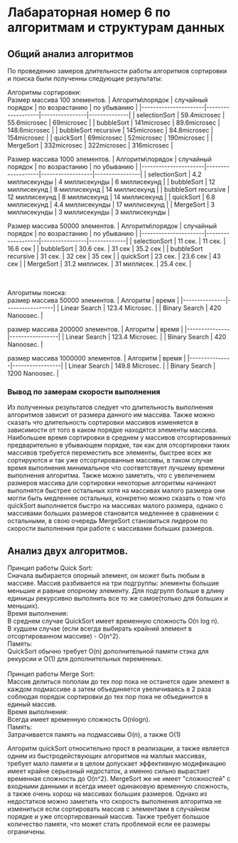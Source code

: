 
# Лабараторная номер 6 по алгоритмам и структурам данных

## Общий анализ алгоритмов
По проведению замеров длительности работы алгоритмов сортировки и поиска были полученны следующие результаты:

Алгоритмы сортировки:\
Размер массива 100 элементов.
| Алгоритм\порядок     | случайный порядок | по возрастанию | по убыванию  |
|----------------------|-------------------|----------------|--------------|
| selectionSort        | 59.4microsec           | 55.6microsec        | 69microsec        |
| bubbleSort           | 141microsec            | 89.6microsec        | 148.6microsec     |
| bubbleSort recursive | 145microsec            | 84.8microsec        | 154microsec       |
| quickSort            | 69microsec             | 52microsec          | 190microsec       |
| MergeSort            | 332microsec            | 322microsec         | 316microsec       |

Размер массива 1000 элементов.
| Алгоритм\порядок     | случайный порядок | по возрастанию   | по убыванию    |
|----------------------|-------------------|------------------|----------------|
| selectionSort        | 4.2 миллисекунды  | 4 миллисекунды   | 6 миллисекунд  |
| bubbleSort           | 12 миллисекунд    | 8 миллисекунд    | 14 миллисекунд |
| bubbleSort recursive | 12 миллисекунд    | 8 миллисекунд    | 14 миллисекунд |
| quickSort            | 6.8 миллисекунд   | 4.4 миллисекунды | 17 миллисекунд |
| MergeSort            | 3 миллисекунды    | 3 миллисекунды   | 3 миллисекунды |

Размер массива 50000 элементов.
| Алгоритм\порядок     | случайный порядок | по возрастанию | по убыванию |
|----------------------|-------------------|----------------|-------------|
| selectionSort        | 11 сек.           | 11 сек.        | 16.6 сек    |
| bubbleSort           | 30.6 сек.         | 31 сек         | 35.2 сек    |
| bubbleSort recursive | 31 сек.           | 32 сек         | 35 сек      |
| quickSort            | 23 сек.           | 23.6 сек       | 43 сек      |
| MergeSort            | 31.2 миллисек.    | 31 миллисек.   | 25.4 сек.   |



\
\
Алгоритмы поиска:\
размер массива 50000 элементов.
| Алгоритм      | время           |
|---------------|-----------------|
| Linear Search | 123.4 Microsec. |
| Binary Search | 420 Nanoosec.   |

размер массива 200000 элементов.
| Алгоритм      | время           |
|---------------|-----------------|
| Linear Search | 123.4 Microsec. |
| Binary Search | 420 Nanoosec.   |

размер массива 1000000 элементов.
| Алгоритм      | время           |
|---------------|-----------------|
| Linear Search | 149.8 Microsec. |
| Binary Search | 1200 Nanoosec.  |

### Вывод по замерам скорости выполнения
Из полученных результатов следует что длительность выполнения алгоритмов зависит от размера данного им массива.
Также можно сказать что длительность сортировки массивов изменяется в зависимости от того в каком порядке находятся элементы массива.
Наибольшее время сортировки в среднем у массивов отсортированных предварительно в убывающем порядке, так как для отсортировки таких массивов требуется переместить все элементы, быстрее всех же сортируются и так уже отсортированные массивы, в таком случае время выполнения минимальное что соответствует лучшему времени выполнения алгоритма. Также можно заметить, что с увеличением размеров массива для сортировки некоторые алгоритмы начинают выполнятся быстрее остальных хотя на массивах малого размера они могли быть медленнее остальных, конкретно можно сказать о том что quickSort выполняется быстро на массивах малого размера, однако с массивами больших размеров становится медленнее в сравнении с остальными, в свою очередь MergeSort становиться лидером по скорости выполнения при работе с массивами больших размеров.

## Анализ двух алгоритмов.
Принцип работы Quick Sort:\
Сначала выбирается опорный элемент, он может быть любым в массиве.
Массив разбивается на три подгруппы: элементы большие меньшие и равные опорному элементу.
Для подгрупп больше в длину единицы рекурсивно выполнить все то же самое(только для больших и меньших).\
Время выполнения:\
В среднем случае QuickSort имеет временную сложность O(n log n).\
В худшем случае (если всегда выбирать крайний элемент в отсортированном массиве) - O(n^2).\
Память:\
QuickSort обычно требует O(n) дополнительной памяти стэка для рекурсии и O(1) для дополнительных переменных.\
\
Принцип работы Merge Sort:\
Массив делиться пополам до тех пор пока не останется один элемент в каждом подмассиве а затем объединяется увеличиваясь в 2 раза соблюдая порядок сортировки до тех пор пока не объединится в единый массив.\
Время выполнения:\
Всегда имеет временную сложность O(nlogn).\
Память:\
Затрачивается память на подмассивы O(n), а также O(1)

Алгоритм quickSort относительно прост в реализации, а также является одним из быстродействующих алгоритмов на маллых массивах, требует мало памяти и в целом допускает эффективную модификацию имеет крайне серьезный недостаток, а именно сильно вырастает временная сложность до O(n^2).
MergeSort же не имеет "сложностей" с входными данными и всегда имеет одинаковую временную сложность, а также очень хорош на массивах больших размеров. Однако из недостатков можно заметить что скорость выполнения алгоритма не измениться если сортировать массив с элементами в случайном порядке и уже отсортированный массив. Также требует большое количество памяти, что может стать проблемой если ее размеры ограничены.